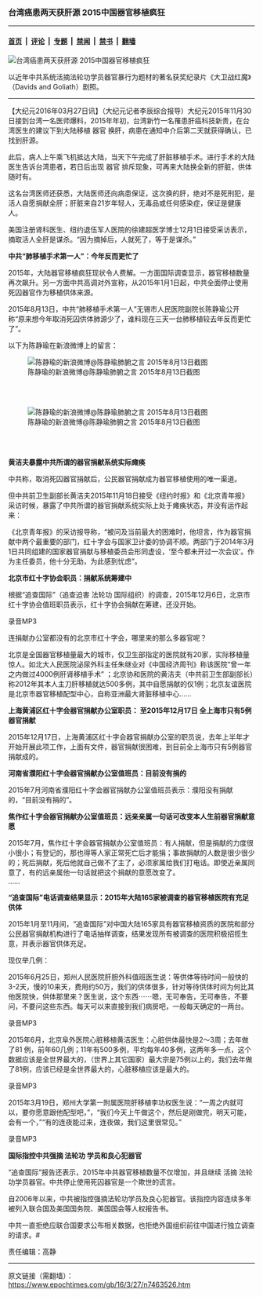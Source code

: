 ### 台湾癌患两天获肝源 2015中国器官移植疯狂

---

#### [首页](../../../..?n7463526) &nbsp;|&nbsp; [评论](../../../../../epoch-comment?n7463526) &nbsp;|&nbsp; [专题](../../../../../epoch-special?n7463526) &nbsp;|&nbsp; [禁闻](../../../../../epoch-news?n7463526) &nbsp;|&nbsp; [禁书](../../../../../books?n7463526) &nbsp;|&nbsp; [翻墙](https://github.com/gfw-breaker/nogfw/blob/master/README.md?n7463526)


<div><img alt="台湾癌患两天获肝源 2015中国器官移植疯狂" class="attachment-djy_600_400 size-djy_600_400 wp-post-image" src="https://i.epochtimes.com/assets/uploads/2016/03/1-12-600x400.jpg"/>
<div class="caption">
 <p>
  以近年中共系统活摘法轮功学员器官暴行为题材的著名获奖纪录片《大卫战红魔》（Davids and Goliath）剧照。
 </p>
</div></div><hr/><div class="post_content" id="artbody" itemprop="articleBody">
 <!-- article content begin -->
 <p>
  【大纪元2016年03月27日讯】（大纪元记者李辰综合报导）大纪元2015年11月30日接到台湾一名医师爆料，2015年年初，台湾新竹一名罹患肝癌科技新贵，在台湾医生的建议下到大陆移植
  <ok href="https://www.epochtimes.com/gb/tag/%E5%99%A8%E5%AE%98.html">
   器官
  </ok>
  换肝，病患在通知中介后第二天就获得确认，已找到肝源。
 </p>
 <p>
  此后，病人上午乘飞机抵达大陆，当天下午完成了肝脏移植手术。进行手术的大陆医生告诉台湾患者，若日后出现
  <ok href="https://www.epochtimes.com/gb/tag/%E5%99%A8%E5%AE%98.html">
   器官
  </ok>
  排斥现象，可再来大陆换全新的肝脏，供体随时有。
 </p>
 <p>
  这名台湾医师还获悉，大陆医师还向病患保证，这次换的肝，绝对不是死刑犯，是活人自愿捐献全肝；肝脏来自21岁年轻人，无毒品或任何感染症，保证是健康人。
 </p>
 <p>
  美国注册肾科医生、纽约退伍军人医院的徐建超医学博士12月1日接受采访表示，摘取活人全肝是谋杀。“因为摘掉后，人就死了，等于是谋杀。”
 </p>
 <p>
  <strong>
   中共“肺移植手术第一人”：今年反而更忙了
  </strong>
 </p>
 <p>
  2015年，大陆器官移植疯狂现状令人费解。一方面国际调查显示，器官移植数量再次飙升。另一方面中共高调对外宣称，从2015年1月1日起，中共全面停止使用死囚器官作为移植供体来源。
 </p>
 <p>
  2015年8月13日，中共“肺移植手术第一人”无锡市人民医院副院长陈静瑜公开称“原来想今年取消死囚供体肺源少了，谁料现在三天一台肺移植较去年反而更忙了”。
 </p>
 <p>
  以下为陈静瑜在新浪微博上的留言：
 </p>
 <figure aria-describedby="caption-attachment-7463448" class="wp-caption aligncenter" id="attachment_7463448" style="width: 450px">
  <ok href=" https://i.epochtimes.com/assets/uploads/2016/03/1-2-450x179.png" rel="noreferrer noopener" target="_blank">
   <img alt="陈静瑜的新浪微博@陈静瑜肺腑之言 2015年8月13日截图" class="size-medium wp-image-7463448" src="https://i.epochtimes.com/assets/uploads/2016/03/1-2-450x179.png"/>
  </ok>
  <br/><figcaption class="wp-caption-text" id="caption-attachment-7463448">
   陈静瑜的新浪微博@陈静瑜肺腑之言 2015年8月13日截图
  </figcaption><br/>
 </figure><br/>
 <p>
 </p>
 <figure aria-describedby="caption-attachment-7463606" class="wp-caption aligncenter" id="attachment_7463606" style="width: 450px">
  <ok href=" https://i.epochtimes.com/assets/uploads/2016/03/2-2-450x269.png" rel="noreferrer noopener" target="_blank">
   <img alt="陈静瑜的新浪微博@陈静瑜肺腑之言 2015年8月13日截图" class="size-medium wp-image-7463606" src="https://i.epochtimes.com/assets/uploads/2016/03/2-2-450x269.png"/>
  </ok>
  <br/><figcaption class="wp-caption-text" id="caption-attachment-7463606">
   陈静瑜的新浪微博@陈静瑜肺腑之言 2015年8月13日截图
  </figcaption><br/>
 </figure><br/>
 <p>
  <strong>
   黄洁夫暴露中共所谓的器官捐献系统实际瘫痪
  </strong>
 </p>
 <p>
  中共称，取消死囚器官捐献后，公民器官捐献成为器官移植使用的唯一渠道。
 </p>
 <p>
  但中共前卫生副部长黄洁夫2015年11月18日接受《纽约时报》和《北京青年报》采访时候，暴露了中共所谓的器官捐献系统实际上处于瘫痪状态，并没有运作起来：
 </p>
 <p>
  《北京青年报》的采访报导称，“被问及当前最大的困难时，他坦言，作为器官捐献中两个最重要的部门，红十字会与国家卫计委的协调不顺。两部门于2014年3月1日共同组建的国家器官捐献与移植委员会形同虚设，‘至今都未开过一次会议’。作为主任委员，他十分无助，为此感到忧虑”。
 </p>
 <p>
  <strong>
   北京市红十字协会职员：捐献系统筹建中
  </strong>
 </p>
 <p>
  根据“追查国际”（追查迫害
  <ok href="https://www.epochtimes.com/gb/tag/%E6%B3%95%E8%BD%AE%E5%8A%9F.html">
   法轮功
  </ok>
  国际组织）的调查，2015年12月6日，北京市红十字协会值班职员表示，红十字协会捐献在筹建，还没开始。
 </p>
 <p>
  <ok href="http://www.zhuichaguoji.org/sites/default/files/report/2015/50795_2015_12_06_13-25-37_861063558766bei_jing_shi_hong_hui_juan_xian_zai_chou_jian_-edited-ms.mp3">
   录音MP3
  </ok>
 </p>
 <p>
  连捐献办公室都没有的北京市红十字会，哪里来的那么多器官呢？
 </p>
 <p>
  北京是全国器官移植量最大的城市，仅卫生部指定的医院就有20家，实际移植量惊人。如北大人民医院泌尿外科主任朱继业对《中国经济周刊》称该医院“曾一年之内做过4000例肝肾移植手术” ；北京协和医院的黄洁夫（中共前卫生部副部长）称2012年其本人主刀肝移植就达500多例，其中自愿捐献的仅1例；北京友谊医院是北京市器官移植配型中心，自称亚洲最大肾脏移植中心……
 </p>
 <p>
  <strong>
   上海黄浦区红十字会器官捐献办公室职员： 至2015年12月17日 全上海市只有5例器官捐献
  </strong>
 </p>
 <p>
  2015年12月17日，上海黄浦区红十字会器官捐献办公室的职员说，去年上半年才开始开展此项工作，上面有文件，器官捐献很困难，到目前全上海市只有5例器官捐献成的。
 </p>
 <p>
  <strong>
   河南省濮阳红十字会器官捐献办公室值班员：目前没有捐的
  </strong>
 </p>
 <p>
  2015年7月河南省濮阳红十字会器官捐献办公室值班员表示：濮阳没有捐献的，“目前没有捐的”。
 </p>
 <p>
  <strong>
   焦作红十字会器官捐献办公室值班员：远亲亲属一句话可改变本人生前器官捐献意愿
  </strong>
 </p>
 <p>
  2015年7月，焦作红十字会器官捐献办公室值班员：有人捐献，但是捐献的力度很小很小；有登记的，那也得等人家正常死亡后才能捐；事故捐献的人数是很少很少的；死后捐献，死后他就自己做不了主了，必须家属给我们打电话。即使近亲属同意了，有的远亲属他一句话就把这个捐献的意愿改变了。
  <br/>
  ……
 </p>
 <p>
  <strong>
   “追查国际”电话调查结果显示：2015年大陆165家被调查的器官移植医院有充足供体
  </strong>
 </p>
 <p>
  2015年1月至11月间，“追查国际”对中国大陆165家具有器官移植资质的医院和部分公民器官捐献机构进行了电话抽样调查，结果发现所有被调查的医院积极招揽生意，并表示器官供体充足。
 </p>
 <p>
  现仅举几例：
 </p>
 <p>
  2015年6月25日，郑州人民医院肝胆外科值班医生说：等供体等待时间一般快的3-2天，慢的10来天，费用约50万，我们的供体很多，针对等待供体时间为何比其他医院快，供体那里来？医生说，这个东西⋯⋯嗯，无可奉告，无可奉告，不要问，不要问这些东西。每天可以来直接到我们病房吧，一般每天确定的一两台。
 </p>
 <p>
  <ok href="http://www.zhuichaguoji.org/sites/default/files/report/2015/50795_1-2..-zheng_ju_xu_hao_61-2015_06__25zheng_zhou_ren_min_yi_yuan_gan_yi_zhi_ke_bing_fang_yi_sheng_-kuai_2-3tian_man_shi_lai_tian_-wo_men_de_gong_ti_hen_duo_-pub-2-k-ms.mp3">
   录音MP3
  </ok>
 </p>
 <p>
  2015年6月，北京阜外医院心脏移植黄洁医生：心脏供体最快是2～3周；去年做了81 例，前年60几例；11年有500多例，平均每年40多例，这两年多一点，这个数据应该是全世界最大的，（世界上其它国家）最大宗是75例以上的，我们去年做了81例，应该已经是全世界最大的，心脏移植应该是最大的。
 </p>
 <p>
  <ok href="http://www.zhuichaguoji.org/sites/default/files/report/2015/50795_1-8..2015-6_bei_jing_fu_wai_yi_yuan_xin_zang_yi_zhi_huang_jie_yi_shi_xin_zang_yi_zhi_shi_zui_da_de_-pub.mp3">
   录音MP3
  </ok>
 </p>
 <p>
  2015年3月19日，郑州大学第一附属医院肝移植李功权医生说：“一周之内就可以，要你愿意跟他配型吧，”，“我们今天上午做这个，然后是刚做完，明天可能，会有一个，”“有的连夜能过来，连夜做，我们这里很常见。”
 </p>
 <p>
  <ok href="http://www.zhuichaguoji.org/sites/default/files/report/2015/50795_1-5..-zheng_ju_xu_hao_65-2015-3-19-zheng_zhou_da_xue_fu_yuan__gan_yi_zhi_li_gong_quan_zhou_zhi_nei_lian_ye_guo_lai_lian_ye_zuo_-pub-2-k.mp3">
   录音MP3
  </ok>
 </p>
 <p>
  <strong>
   国际指控中共强摘
   <ok href="https://www.epochtimes.com/gb/tag/%E6%B3%95%E8%BD%AE%E5%8A%9F.html">
    法轮功
   </ok>
   学员和良心犯器官
  </strong>
 </p>
 <p>
  “追查国际”报告还表示，2015年中共器官移植数量不仅增加，并且继续
  <ok href="https://www.epochtimes.com/gb/tag/%E6%B4%BB%E6%91%98.html">
   活摘
  </ok>
  法轮功学员器官。中共停止使用死囚器官是一个欺世的谎言。
 </p>
 <p>
  自2006年以来，中共被指控强摘法轮功学员及良心犯器官。该指控内容连续多年被列入联合国及美国国务院、美国国会等人权报告书。
 </p>
 <p>
  中共一直拒绝应联合国要求公布相关数据，也拒绝外国组织前往中国进行独立调查的请求。#
 </p>
 <p>
  责任编辑：高静
 </p>
 <!-- article content end -->
 <div id="below_article_ad">
 </div>
</div>


---

原文链接（需翻墙）：https://www.epochtimes.com/gb/16/3/27/n7463526.htm